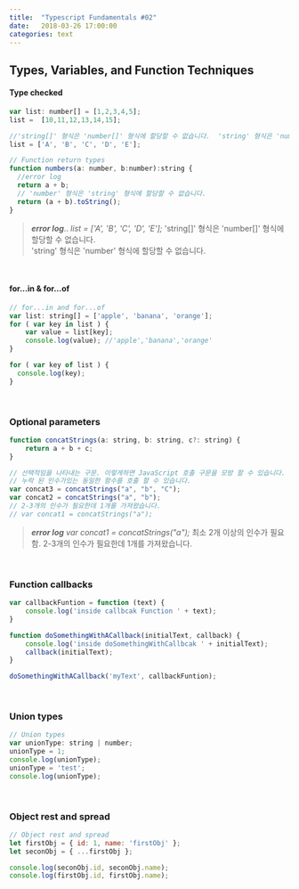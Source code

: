 ```yaml
---
title:  "Typescript Fundamentals #02"
date:   2018-03-26 17:00:00
categories: text
---
```


## Types, Variables, and Function Techniques

#### Type checked
```js
var list: number[] = [1,2,3,4,5];
list =  [10,11,12,13,14,15];

//'string[]' 형식은 'number[]' 형식에 할당할 수 없습니다.  'string' 형식은 'number' 형식에 할당할 수 없습니다.
list = ['A', 'B', 'C', 'D', 'E'];

// Function return types
function numbers(a: number, b:number):string {
  //error log
  return a + b;
  // 'number' 형식은 'string' 형식에 할당할 수 없습니다.
  return (a + b).toString();
}
```
>**_error log_**..
>_list = ['A', 'B', 'C', 'D', 'E'];_
>'string[]' 형식은 'number[]' 형식에 할당할 수 없습니다.  
>'string' 형식은 'number' 형식에 할당할 수 없습니다.

&nbsp;
#### for...in & for...of
```js
// for...in and for...of
var list: string[] = ['apple', 'banana', 'orange'];
for ( var key in list ) {
    var value = list[key];
    console.log(value); //'apple','banana','orange'
}

for ( var key of list ) {
  console.log(key);
}
```

&nbsp;
### Optional parameters
```js
function concatStrings(a: string, b: string, c?: string) {
    return a + b + c;
}

// 선택적임을 나타내는 구문. 이렇게하면 JavaScript 호출 구문을 모방 할 수 있습니다.
// 누락 된 인수가있는 동일한 함수를 호출 할 수 있습니다.
var concat3 = concatStrings("a", "b", "C");
var concat2 = concatStrings("a", "b");
// 2-3개의 인수가 필요한데 1개를 가져왔습니다.
// var concat1 = concatStrings("a");
```
>**_error log_**
> _var concat1 = concatStrings("a");_
> 최소 2개 이상의 인수가 필요함.
> 2-3개의 인수가 필요한데 1개를 가져왔습니다.

&nbsp;
### Function callbacks
```js
var callbackFuntion = function (text) {
    console.log('inside callbcak Function ' + text);
}

function doSomethingWithACallback(initialText, callback) {
    console.log('inside doSomethingWithCallbcak ' + initialText);
    callback(initialText);
}

doSomethingWithACallback('myText', callbackFuntion);
```

&nbsp;
### Union types
```js
// Union types
var unionType: string | number;
unionType = 1;
console.log(unionType);
unionType = 'test';
console.log(unionType);
```

&nbsp;
### Object rest and spread
```js
// Object rest and spread
let firstObj = { id: 1, name: 'firstObj' };
let seconObj = { ...firstObj };

console.log(seconObj.id, seconObj.name);
console.log(firstObj.id, firstObj.name);
```

